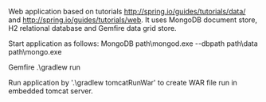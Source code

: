 Web application based on tutorials http://spring.io/guides/tutorials/data/ and http://spring.io/guides/tutorials/web.
It uses MongoDB document store, H2 relational database and Gemfire data grid store.

Start application as follows:
MongoDB
path\mongod.exe --dbpath path\data
path\mongo.exe

Gemfire
.\gradlew run

Run application by '.\gradlew tomcatRunWar' to create WAR file run in embedded tomcat server.